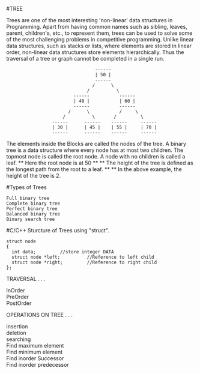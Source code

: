 #TREE

Trees are one of the most interesting 'non-linear' data structures in Programming. Apart from having common names such as sibling, leaves, parent, children's, etc.,
to represent them, trees can be used to solve some of the most challenging problems in competitive programming.
Unlike linear data structures, such as stacks or lists, where elements are stored in linear order, non-linear data structures store elements hierarchically. 
Thus the traversal of a tree or graph cannot be completed in a single run.

                                     ------
                                     | 50 |
                                     ------
                                    /      \
                                  /          \
                             ------           ------
                             | 40 |           | 60 |
                             ------           ------
                           /      \           /     \
                         /          \       /         \
                     ------      ------    ------     ------
                     | 30 |      | 45 |    | 55 |     | 70 |
                     ------      ------    ------     ------

The elements inside the Blocks are called the nodes of the tree. A binary tree is a data structure where every node has at most two children.
The topmost node is called the root node. A node with no children is called a leaf.
** Here the root node is at 50 **
** The height of the tree is defined as the longest path from the root to a leaf. **
** In the above example, the height of the tree is 2.

#Types of Trees

    Full binary tree
    Complete binary tree
    Perfect binary tree
    Balanced binary tree
    Binary search tree
    
#C/C++ Sturcture of Trees using "struct".

    struct node 
    {
      int data;         //store integer DATA
      struct node *left;          //Reference to left child
      struct node *right;         //Reference to right child
    };
    
TRAVERSAL . . .

  InOrder       
  PreOrder        
  PostOrder       

OPERATIONS ON TREE . . .

  insertion      
  deletion       
  searching      
  Find maximum element      
  Find minimum element      
  Find inorder Successor      
  Find inorder predecessor       
